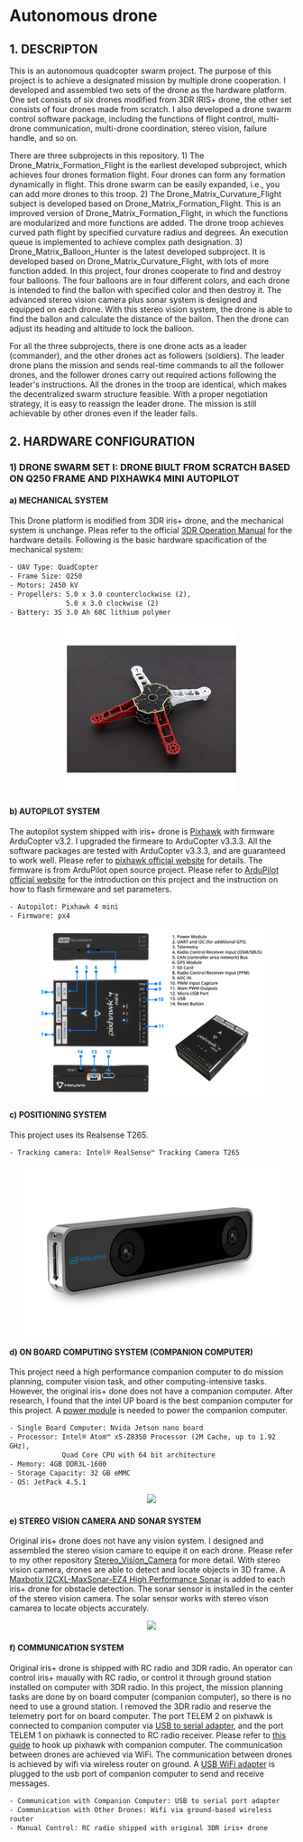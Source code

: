 # Autonomous drone

## 1. DESCRIPTON
This is an autonomous quadcopter swarm project. The purpose of this project is to achieve a designated mission by multiple drone cooperation. I developed and assembled two sets of the drone as the hardware platform. One set consists of six drones modified from 3DR IRIS+ drone, the other set consists of four drones made from scratch. I also developed a drone swarm control software package, including the functions of flight control, multi-drone communication, multi-drone coordination, stereo vision, failure handle, and so on.

There are three subprojects in this repository. 1) The Drone_Matrix_Formation_Flight is the earliest developed subproject, which achieves four drones formation flight. Four drones can form any formation dynamically in flight. This drone swarm can be easily expanded, i.e., you can add more drones to this troop. 2) The Drone_Matrix_Curvature_Flight subject is developed based on Drone_Matrix_Formation_Flight. This is an improved version of Drone_Matrix_Formation_Flight, in which the functions are modularized and more functions are added. The drone troop achieves curved path flight by specified curvature radius and degrees. An execution queue is implemented to achieve complex path designation. 3) Drone_Matrix_Balloon_Hunter is the latest developed subproject. It is developed based on Drone_Matrix_Curvature_Flight, with lots of more function added. In this project, four drones cooperate to find and destroy four balloons. The four balloons are in four different colors, and each drone is intended to find the ballon with specified color and then destroy it. The advanced stereo vision camera plus sonar system is designed and equipped on each drone. With this stereo vision system, the drone is able to find the ballon and calculate the distance of the ballon. Then the drone can adjust its heading and altitude to lock the balloon.

For all the three subprojects, there is one drone acts as a leader (commander), and the other drones act as followers (soldiers). The leader drone plans the mission and sends real-time commands to all the follower drones, and the follower drones carry out required actions following the leader's instructions. All the drones in the troop are identical, which makes the decentralized swarm structure feasible. With a proper negotiation strategy, it is easy to reassign the leader drone. The mission is still achievable by other drones even if the leader fails.


## 2. HARDWARE CONFIGURATION
### 1) DRONE SWARM SET I: DRONE BIULT FROM SCRATCH BASED ON Q250 FRAME AND PIXHAWK4 MINI AUTOPILOT
#### a) MECHANICAL SYSTEM
This Drone platform is modified from 3DR iris+ drone, and the mechanical system is unchange. Pleas refer to the official [3DR Operation Manual](Hardware_Configuration/3DR_IRIS/DOCS/IRIS-Plus-Operation-Manual-vH-web.pdf) for the hardware details. Following is the basic hardware spacification of the mechanical system:
```
- UAV Type: QuadCopter
- Frame Size: Q250
- Motors: 2450 kV
- Propellers: 5.0 x 3.0 counterclockwise (2),
              5.0 x 3.0 clockwise (2)
- Battery: 3S 3.0 Ah 60C lithium polymer
```

<p align="center">
  <img src="img/q250.png" height="300">
</p>

#### b) AUTOPILOT SYSTEM
The autopilot system shipped with iris+ drone is [Pixhawk](Hardware_Configuration/3DR_IRIS/README_PICS/Pixhawk.jpg) with firmware ArduCopter v3.2. I upgraded the firmeare to ArduCopter v3.3.3. All the software packages are tested with ArduCopter v3.3.3, and are guaranteed to work well. Please refer to [pixhawk official website](https://pixhawk.org) for details. The firmware is from ArduPilot open source project. Please refer to [ArduPilot official website](http://ardupilot.org/) for the introduction on this project and the instruction on how to flash firmeware and set parameters.
```
- Autopilot: Pixhawk 4 mini
- Firmware: px4
```

<p align="center">
<img src="img/pixhawk4_mini.png" height="300">
</p>

#### c) POSITIONING SYSTEM
This project uses its Realsense T265.
```
- Tracking camera: Intel® RealSense™ Tracking Camera T265
```

<p align="center">
<img src="img/t265.png" height="300">
</p>

#### d) ON BOARD COMPUTING SYSTEM (COMPANION COMPUTER)
This project need a high performance companion computer to do mission planning, computer vision task, and other computing-intensive tasks. However, the original iris+ done does not have a companion computer. After research, I found that the intel UP board is the best companion computer for this project. A [power module](Hardware_Configuration/3DR_IRIS/README_PICS/Power_module_5V_3A.jpg) is needed to power the companion computer.
```
- Single Board Computer: Nvida Jetson nano board
- Processor: Intel® Atom™ x5-Z8350 Processor (2M Cache, up to 1.92 GHz),
             Quad Core CPU with 64 bit architecture
- Memory: 4GB DDR3L-1600
- Storage Capacity: 32 GB eMMC
- OS: JetPack 4.5.1
```

<p align="center">
  <img src="Hardware_Configuration/3DR_IRIS/README_PICS/Intel_UP_board_layout.jpg" height="300">
</p>

#### e) STEREO VISION CAMERA AND SONAR SYSTEM
Original iris+ drone does not have any vision system. I designed and assembled the stereo vision camare to equipe it on each drone. Please refer to my other repository [Stereo_Vision_Camera](https://github.com/FlyingCatAlex/Stereo_Vision_Camera) for more detail. With stereo vision camera, drones are able to detect and locate objects in 3D frame. A [Maxbotix I2CXL-MaxSonar-EZ4 High Performance Sonar](https://www.maxbotix.com) is added to each iris+ drone for obstacle detection. The sonar sensor is installed in the center of the stereo vision camera. The solar sensor works with stereo vison camarea to locate objects accurately. 

<p align="center">
<img src="Hardware_Configuration/3DR_IRIS/README_PICS/Stereo_Vision_Camera_with_Sonar.jpg" height="200">
</p>

#### f) COMMUNICATION SYSTEM
Original iris+ drone is shipped with RC radio and 3DR radio. An operator can control iris+ maually with RC radio, or control it through ground station installed on computer with 3DR radio. In this project, the mission planning tasks are done by on board computer (companion computer), so there is no need to use a ground station. I removed the 3DR radio and reserve the telemetry port for on board computer. The port TELEM 2 on pixhawk is connected to companion computer via [USB to serial adapter](Hardware_Configuration/3DR_IRIS/README_PICS/USB_to_Serial_Adapter.jpg), and the port TELEM 1 on pixhawk is connected to RC radio receiver. Please refer to [this guide](http://ardupilot.org/dev/docs/odroid-via-mavlink.html) to hook up pixhawk with companion computer. The communication between drones are achieved via WiFi. The communication between drones is achieved by wifi via wireless router on ground. A [USB WiFi adapter](Hardware_Configuration/3DR_IRIS/README_PICS/Panda_Wireless_USB_WiFi_Adapter.jpg) is plugged to the usb port of companion computer to send and receive messages.
```
- Communication with Companion Computer: USB to serial port adapter
- Communication with Other Drones: Wifi via ground-based wireless router
- Manual Control: RC radio shipped with original 3DR iris+ drone
```
